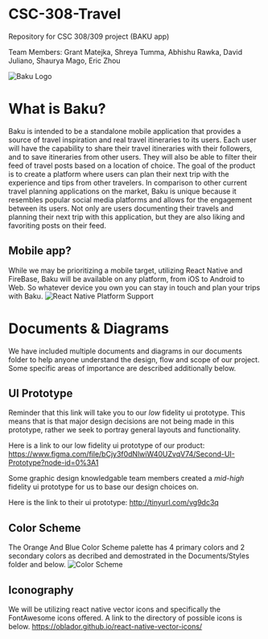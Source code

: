 # CSC-308-Travel
Repository for CSC 308/309 project (BAKU app)

Team Members: Grant Matejka, Shreya Tumma, Abhishu Rawka, David Juliano, Shaurya Mago, Eric Zhou

![Baku Logo](https://github.com/GrantMatejka/CSC-308-Travel/blob/master/Baku/assets/images/baku3-full-blue.png)

# What is Baku?
Baku is intended to be a standalone mobile application that provides a source of travel inspiration and real travel itineraries to its users. Each user will have the capability to share their travel itineraries with their followers, and to save itineraries from other users. They will also be able to filter their feed of travel posts based on a location of choice. The goal of the product is to create a platform where users can plan their next trip with the experience and tips from other travelers. In comparison to other current travel planning applications on the market, Baku is unique because it resembles popular social media platforms and allows for the engagement between its users. Not only are users documenting their travels and planning their next trip with this application, but they are also liking and favoriting posts on their feed.

## Mobile app?
While we may be prioritizing a mobile target, utilizing React Native and FireBase, Baku will be available on any platform, from iOS to Android to Web. So whatever device you own you can stay in touch and plan your trips with Baku.
![React Native Platform Support](https://www.itfirms.co/wp-content/uploads/2017/07/react-native-cross-platform.jpg)

# Documents & Diagrams
We have included multiple documents and diagrams in our documents folder to help anyone understand the design, flow and scope of our project. Some specific areas of importance are described additionally below.

## UI Prototype
Reminder that this link will take you to our *low* fidelity ui prototype. This means that is that major design decisions are not being made in this prototype, rather we seek to portray general layouts and functionality.

Here is a link to our low fidelity ui prototype of our product:
https://www.figma.com/file/bCjy3f0dNlwiW40UZvqV74/Second-UI-Prototype?node-id=0%3A1

Some graphic design knowledgable team members created a *mid-high* fidelity ui prototype for us to base our design choices on.

Here is the link to their ui prototype:
http://tinyurl.com/vg9dc3q

## Color Scheme
The Orange And Blue Color Scheme palette has 4 primary colors and 2 secondary colors as decribed and demostrated in the Documents/Styles folder and below.
![Color Scheme](https://github.com/GrantMatejka/CSC-308-Travel/blob/master/Documents/Styles/ColorPalette.png)

## Iconography
We will be utilizing react native vector icons and specifically the FontAwesome icons offered. A link to the directory of possible icons is below. https://oblador.github.io/react-native-vector-icons/
